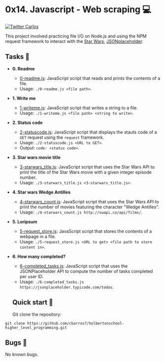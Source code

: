 # 0x14. Javascript - Web scraping :computer:

[![Twitter Carlos](https://img.shields.io/twitter/follow/cbarros27?label=CarlosBarros&style=social)](https://twitter.com/cbarros27)


This project involved practicing file I/O on Node.js and using the NPM request
framework to interact with the [Star Wars](https://swapi.co/),
[JSONplaceholder](https://jsonplaceholder.typicode.com).

## Tasks :page_with_curl:

- **0. Readme**

  - [0-readme.js](./0-readme.js): JavaScript script that reads and prints the
    contents of a file.
  - Usage: `./0-readme.js <file path>`.

- **1. Write me**

  - [1-writeme.js](./1-writeme.js): JavaScript script that writes a string to a
    file.
  - Usage: `./1-writeme.js <file path> <string to write>`.

- **2. Status code**

  - [2-statuscode.js](./2-statuscode.js): JavaScript script that displays the
    stauts code of a `GET` request using the `request` framework.
  - Usage: `./2-statuscode.js <URL to GET>`.
  - Output: `code: <status code>`.

- **3. Star wars movie title**

  - [3-starwars_title.js](./3-starwars_title.js): JavaScript script that uses the
    Star Wars API to print the title of the Star Wars movie with a given integer episode
    number.
  - Usage: `./3-starwars_title.js <3-starwars_title.js>`.

- **4. Star wars Wedge Antilles**

  - [4-starwars_count.js](./4-starwars_count.js): JavaScript script that uses the
    Star Wars API to print the number of movies featuring the character "Wedge Antilles".
  - Usage: `./4-starwars_count.js http://swapi.co/api/films/`.

- **5. Loripsum**

  - [5-request_store.js](./5-request_store.js): JavaScript script that stores the
    contents of a webpage in a file.
  - Usage: `./5-request_store.js <URL to get> <file path to store content in>`.

- **6. How many completed?**

  - [6-completed_tasks.js](./6-completed_tasks.js): JavaScript script that uses the
    JSONPlaceholder API to compute the number of tasks completed per user ID.
  - Usage: `./6-completed_tasks.js https://jsonplaceholder.typicode.com/todos`.

  ## Quick start :runner:

  Git clone the repository:

```
git clone https://github.com/cbarros7/holbertonschool-higher_level_programming.git
```

## Bugs :loudspeaker:

No known bugs.

